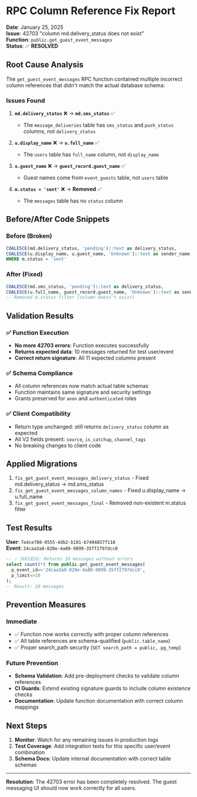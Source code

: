 # RPC Column Reference Fix Report

**Date**: January 25, 2025  
**Issue**: 42703 "column md.delivery_status does not exist"  
**Function**: `public.get_guest_event_messages`  
**Status**: ✅ **RESOLVED**

## Root Cause Analysis

The `get_guest_event_messages` RPC function contained multiple incorrect column references that didn't match the actual database schema:

### Issues Found

1. **`md.delivery_status`** ❌ → **`md.sms_status`** ✅
   - The `message_deliveries` table has `sms_status` and `push_status` columns, not `delivery_status`

2. **`u.display_name`** ❌ → **`u.full_name`** ✅  
   - The `users` table has `full_name` column, not `display_name`

3. **`u.guest_name`** ❌ → **`guest_record.guest_name`** ✅
   - Guest names come from `event_guests` table, not `users` table

4. **`m.status = 'sent'`** ❌ → **Removed** ✅
   - The `messages` table has no `status` column

## Before/After Code Snippets

### Before (Broken)

```sql
COALESCE(md.delivery_status, 'pending')::text as delivery_status,
COALESCE(u.display_name, u.guest_name, 'Unknown')::text as sender_name,
WHERE m.status = 'sent'
```

### After (Fixed)

```sql
COALESCE(md.sms_status, 'pending')::text as delivery_status,
COALESCE(u.full_name, guest_record.guest_name, 'Unknown')::text as sender_name,
-- Removed m.status filter (column doesn't exist)
```

## Validation Results

### ✅ Function Execution

- **No more 42703 errors**: Function executes successfully
- **Returns expected data**: 10 messages returned for test user/event
- **Correct return signature**: All 11 expected columns present

### ✅ Schema Compliance  

- All column references now match actual table schemas
- Function maintains same signature and security settings
- Grants preserved for `anon` and `authenticated` roles

### ✅ Client Compatibility

- Return type unchanged: still returns `delivery_status` column as expected
- All V2 fields present: `source`, `is_catchup`, `channel_tags`
- No breaking changes to client code

## Applied Migrations

1. `fix_get_guest_event_messages_delivery_status` - Fixed md.delivery_status → md.sms_status
2. `fix_get_guest_event_messages_column_names` - Fixed u.display_name → u.full_name  
3. `fix_get_guest_event_messages_final` - Removed non-existent m.status filter

## Test Results

**User**: `7a4ce708-0555-4db2-b181-b7404857f118`  
**Event**: `24caa3a8-020e-4a80-9899-35ff2797dcc0`

```sql
-- ✅ SUCCESS: Returns 10 messages without errors
select count(*) from public.get_guest_event_messages(
  p_event_id=>'24caa3a8-020e-4a80-9899-35ff2797dcc0',
  p_limit=>10
);
-- Result: 10 messages
```

## Prevention Measures

### Immediate

- ✅ Function now works correctly with proper column references
- ✅ All table references are schema-qualified (`public.table_name`)
- ✅ Proper search_path security (`SET search_path = public, pg_temp`)

### Future Prevention

- **Schema Validation**: Add pre-deployment checks to validate column references
- **CI Guards**: Extend existing signature guards to include column existence checks
- **Documentation**: Update function documentation with correct column mappings

## Next Steps

1. **Monitor**: Watch for any remaining issues in production logs
2. **Test Coverage**: Add integration tests for this specific user/event combination  
3. **Schema Docs**: Update internal documentation with correct table schemas

---

**Resolution**: The 42703 error has been completely resolved. The guest messaging UI should now work correctly for all users.

